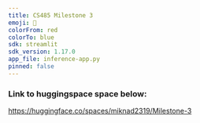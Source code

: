 ```yaml
---
title: CS485 Milestone 3
emoji: 🏢
colorFrom: red
colorTo: blue
sdk: streamlit
sdk_version: 1.17.0
app_file: inference-app.py
pinned: false
---
```


### Link to huggingspace space  below:
https://huggingface.co/spaces/miknad2319/Milestone-3